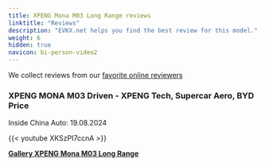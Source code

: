 ```yaml
---
title: XPENG Mona M03 Long Range reviews
linktitle: "Reviews"
description: "EVKX.net helps you find the best review for this model."
weight: 6
hidden: true
navicon: bi-person-video2
---
```

We collect reviews from our [favorite online reviewers](../../../../../guides/evreviewers/)

<div class="container text-center shadow p-2 pe-4 mb-5 bg-body-tertiary rounded border">
<h3>XPENG MONA M03 Driven - XPENG Tech, Supercar Aero, BYD Price</h3>
<p>Inside China Auto: 19.08.2024</p>

{{< youtube XKSzPI7ccnA >}}

</div>
<div class="mt-3 mb-3">
<a href="../gallery/" class="text-decoration-none text-black">
<strong><i class="bi-arrow-left"></i>Gallery  </strong>
</a>
<a href="../" class="text-decoration-none text-black float-end">
<strong>XPENG Mona M03 Long Range <i class="bi-arrow-right"></i></strong>
</a>
</div>
